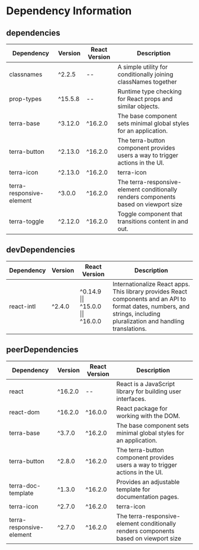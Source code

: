 # Dependency Information

## dependencies
| Dependency | Version | React Version | Description |
|-|-|-|-|
| classnames | ^2.2.5 | -- | A simple utility for conditionally joining classNames together |
| prop-types | ^15.5.8 | -- | Runtime type checking for React props and similar objects. |
| terra-base | ^3.12.0 | ^16.2.0 | The base component sets minimal global styles for an application. |
| terra-button | ^2.13.0 | ^16.2.0 | The terra-button component provides users a way to trigger actions in the UI. |
| terra-icon | ^2.13.0 | ^16.2.0 | terra-icon |
| terra-responsive-element | ^3.0.0 | ^16.2.0 | The terra-responsive-element conditionally renders components based on viewport size |
| terra-toggle | ^2.12.0 | ^16.2.0 | Toggle component that transitions content in and out. |

## devDependencies
| Dependency | Version | React Version | Description |
|-|-|-|-|
| react-intl | ^2.4.0 | ^0.14.9 \|\| ^15.0.0 \|\| ^16.0.0 | Internationalize React apps. This library provides React components and an API to format dates, numbers, and strings, including pluralization and handling translations. |

## peerDependencies
| Dependency | Version | React Version | Description |
|-|-|-|-|
| react | ^16.2.0 | -- | React is a JavaScript library for building user interfaces. |
| react-dom | ^16.2.0 | ^16.0.0 | React package for working with the DOM. |
| terra-base | ^3.7.0 | ^16.2.0 | The base component sets minimal global styles for an application. |
| terra-button | ^2.8.0 | ^16.2.0 | The terra-button component provides users a way to trigger actions in the UI. |
| terra-doc-template | ^1.3.0 | ^16.2.0 | Provides an adjustable template for documentation pages. |
| terra-icon | ^2.7.0 | ^16.2.0 | terra-icon |
| terra-responsive-element | ^2.7.0 | ^16.2.0 | The terra-responsive-element conditionally renders components based on viewport size |
